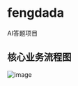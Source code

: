# fengdada
AI答题项目

## 核心业务流程图
![image](https://github.com/user-attachments/assets/5b6acf00-97ee-46a0-8cbe-430cb751eca9)
